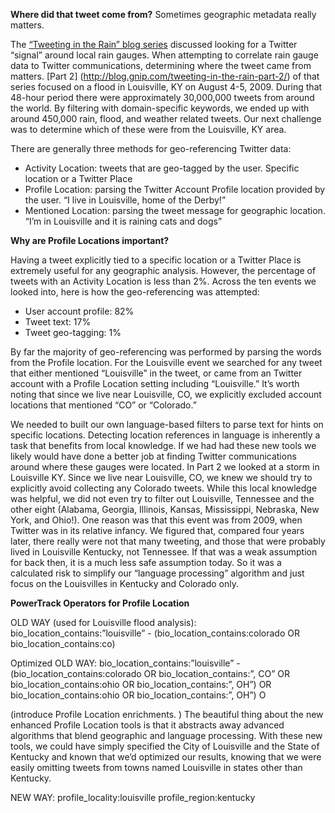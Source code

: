 __Where did that tweet come from?__ Sometimes geographic metadata really matters.

The [“Tweeting in the Rain” blog series](http://blog.gnip.com/tweeting-in-the-rain/) discussed looking for a Twitter “signal” around local rain gauges. When attempting to correlate rain gauge data to Twitter communications, determining where the tweet came from matters. [Part 2] (http://blog.gnip.com/tweeting-in-the-rain-part-2/) of that series focused on a flood in Louisville, KY on August 4-5, 2009.  During that 48-hour period there were approximately 30,000,000 tweets from around the world.  By filtering with domain-specific keywords, we ended up with around 450,000 rain, flood,  and weather related tweets. Our next challenge was to determine which of these were from the Louisville, KY area.

There are generally three methods for geo-referencing Twitter data:

- Activity Location: tweets that are geo-tagged by the user.
 Specific location or a Twitter Place
- Profile Location: parsing the Twitter Account Profile location provided by the user.
“I live in Louisville, home of the Derby!”
- Mentioned Location: parsing the tweet message for geographic location.
“I’m in Louisville and it is raining cats and dogs”

__Why are Profile Locations important?__

Having a tweet explicitly tied to a specific location or a Twitter Place is extremely useful for any geographic analysis. However, the percentage of tweets with an Activity Location is less than 2%.  Across the ten events we looked into, here is how the geo-referencing was attempted:

- User account profile: 82%
- Tweet text: 17%
- Tweet geo-tagging: 1% 

By far the majority of geo-referencing was performed by parsing the words from the Profile location.  For the Louisville event we searched for any tweet that either mentioned “Louisville” in the tweet, or came from an Twitter account with a Profile Location setting including “Louisville.” It’s worth noting that since we live near Louisville, CO, we explicitly excluded account locations that mentioned “CO” or “Colorado.” 

We needed to built our own language-based filters to parse text for hints on specific locations.  Detecting location references in language is inherently a task that benefits from local knowledge.  If we had had these new tools we likely would have done a better job at finding Twitter communications around where these gauges were located.  In Part 2 we looked at a storm in Louisville KY. Since we live near Louisville, CO, we knew we should try to explicitly avoid collecting any Colorado tweets.  While this local knowledge was helpful, we did not even try to filter out Louisville, Tennessee and the other eight (Alabama, Georgia, Illinois, Kansas, Mississippi, Nebraska, New York, and Ohio!). One reason was that this event was from 2009, when Twitter was in its relative infancy.  We figured that, compared four years later, there really were not that many tweeting, and those that were probably lived in Louisville Kentucky, not Tennessee.  If that was a weak assumption for back then, it is a much less safe assumption today.  So it was a calculated risk to simplify our “language processing” algorithm and just focus on the Louisvilles in Kentucky and Colorado only.


__PowerTrack Operators for Profile Location__


OLD WAY (used for Louisville flood analysis):
bio_location_contains:”louisville” - (bio_location_contains:colorado OR bio_location_contains:co)

Optimized OLD WAY: bio_location_contains:”louisville” - (bio_location_contains:colorado OR bio_location_contains:”, CO” OR bio_location_contains:ohio OR bio_location_contains:”, OH”) OR 
bio_location_contains:ohio OR bio_location_contains:”, OH”) O

(introduce Profile Location enrichments. ) 
The beautiful thing about the new enhanced Profile Location tools is that it abstracts away advanced algorithms that blend geographic and language processing.  With these new tools, we could have simply specified the City of Louisville and the State of Kentucky and known that we’d optimized our results, knowing that we were easily omitting tweets from towns named Louisville in states other than Kentucky.

NEW WAY:
profile_locality:louisville 
profile_region:kentucky



